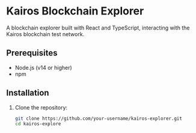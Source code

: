 # Kairos Blockchain Explorer

A blockchain explorer built with React and TypeScript, interacting with the Kairos blockchain test network.

## Prerequisites
- Node.js (v14 or higher)
- npm

## Installation
1. Clone the repository:
   ```bash
   git clone https://github.com/your-username/kairos-explorer.git
   cd kairos-explore